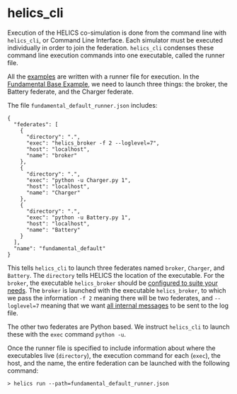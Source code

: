 # helics_cli

<!--
```
have to use cli to use the web interface
```
-->

Execution of the HELICS co-simulation is done from the command line with `helics_cli`, or Command Line Interface. Each simulator must be executed individually in order to join the federation. `helics_cli` condenses these command line execution commands into one executable, called the runner file.

All the [examples](../examples/examples_index.md) are written with a runner file for execution. In the [Fundamental Base Example](../examples/fundamental_examples/fundamental_examples_index.md), we need to launch three things: the broker, the Battery federate, and the Charger federate. 

The file `fundamental_default_runner.json` includes:

```
{
  "federates": [
    {
      "directory": ".",
      "exec": "helics_broker -f 2 --loglevel=7",
      "host": "localhost",
      "name": "broker"
    },
    {
      "directory": ".",
      "exec": "python -u Charger.py 1",
      "host": "localhost",
      "name": "Charger"
    },
    {
      "directory": ".",
      "exec": "python -u Battery.py 1",
      "host": "localhost",
      "name": "Battery"
    }
  ],
  "name": "fundamental_default"
}
```

This tells `helics_cli` to launch three federates named `broker`, `Charger`, and `Battery`. The `directory` tells HELICS the location of the executable. For the `broker`, the executable `helics_broker` should be [configured to suite your needs](../installation/index.md). The `broker` is launched with the executable `helics_broker`, to which we pass the information `-f 2` meaning there will be two federates, and `--loglevel=7` meaning that we want [all internal messages](./logging.md) to be sent to the log file.

The other two federates are Python based. We instruct `helics_cli` to launch these with the `exec` command `python -u`.

Once the runner file is specified to include information about where the executables live (`directory`), the execution command for each (`exec`), the host, and the name, the entire federation can be launched with the following command:

```
> helics run --path=fundamental_default_runner.json
```
